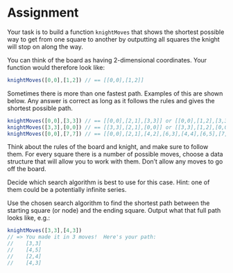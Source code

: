 # Assignment

Your task is to build a function `knightMoves` that shows the shortest possible way to get from one square to another by outputting all squares the knight will stop on along the way.

You can think of the board as having 2-dimensional coordinates. Your function would therefore look like:

```javascript
knightMoves([0,0],[1,2]) // == [[0,0],[1,2]]
```

Sometimes there is more than one fastest path. Examples of this are shown below. Any answer is correct as long as it follows the rules and gives the shortest possible path.

```javascript
knightMoves([0,0],[3,3]) // == [[0,0],[2,1],[3,3]] or [[0,0],[1,2],[3,3]]
knightMoves([3,3],[0,0]) // == [[3,3],[2,1],[0,0]] or [[3,3],[1,2],[0,0]]
knightMoves([0,0],[7,7]) // == [[0,0],[2,1],[4,2],[6,3],[4,4],[6,5],[7,7]] or [[0,0],[2,1],[4,2],[6,3],[7,5],[5,6],[7,7]]
```

Think about the rules of the board and knight, and make sure to follow them. For every square there is a number of possible moves, choose a data structure that will allow you to work with them. Don’t allow any moves to go off the board.

Decide which search algorithm is best to use for this case. Hint: one of them could be a potentially infinite series.

Use the chosen search algorithm to find the shortest path between the starting square (or node) and the ending square. Output what that full path looks like, e.g.:

```javascript
knightMoves([3,3],[4,3])
// => You made it in 3 moves!  Here's your path:
//    [3,3]
//    [4,5]
//    [2,4]
//    [4,3]